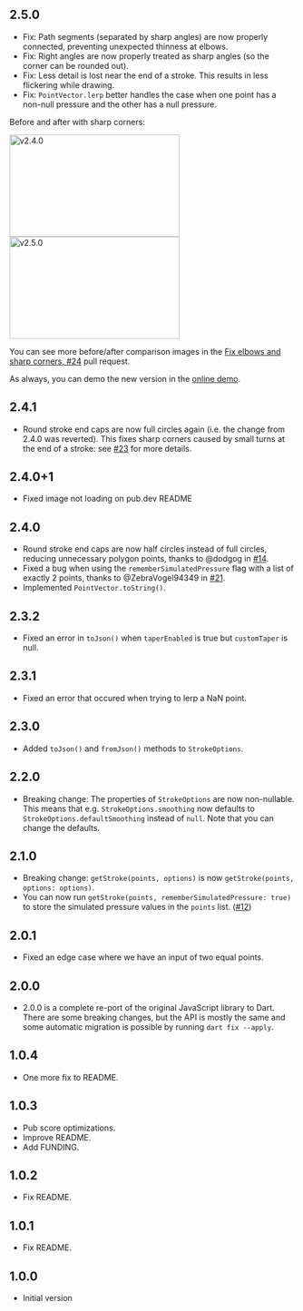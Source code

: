 ## 2.5.0

- Fix: Path segments (separated by sharp angles) are now properly connected, preventing unexpected thinness at elbows.
- Fix: Right angles are now properly treated as sharp angles (so the corner can be rounded out).
- Fix: Less detail is lost near the end of a stroke. This results in less flickering while drawing.
- Fix: `PointVector.lerp` better handles the case when one point has a non-null pressure and the other has a null pressure.

Before and after with sharp corners:

<img width="300" height="180" alt="v2.4.0" src="https://github.com/user-attachments/assets/46951a57-3f29-4792-97fd-3383627aa5f0" /> <img width="300" height="180" alt="v2.5.0" src="https://github.com/user-attachments/assets/110267f5-3dfd-4223-bb06-30accbaf4146" />

You can see more before/after comparison images in the [Fix elbows and sharp corners, #24](https://github.com/steveruizok/perfect-freehand-dart/pull/24) pull request.

As always, you can demo the new version in the [online demo](https://steveruizok.github.io/perfect-freehand-dart/).

## 2.4.1

- Round stroke end caps are now full circles again (i.e. the change from 2.4.0 was reverted). This fixes sharp corners caused by small turns at the end of a stroke: see [#23](https://github.com/steveruizok/perfect-freehand-dart/issues/23) for more details.

## 2.4.0+1

- Fixed image not loading on pub.dev README

## 2.4.0

- Round stroke end caps are now half circles instead of full circles, reducing unnecessary polygon points, thanks to @dodgog in [#14](https://github.com/steveruizok/perfect-freehand-dart/pull/14).
- Fixed a bug when using the `rememberSimulatedPressure` flag with a list of exactly 2 points, thanks to @ZebraVogel94349 in [#21](https://github.com/steveruizok/perfect-freehand-dart/pull/21).
- Implemented `PointVector.toString()`.

## 2.3.2

- Fixed an error in `toJson()` when `taperEnabled` is true but `customTaper` is null.

## 2.3.1

- Fixed an error that occured when trying to lerp a NaN point.

## 2.3.0

- Added `toJson()` and `fromJson()` methods to `StrokeOptions`.

## 2.2.0

- Breaking change: The properties of `StrokeOptions` are now non-nullable. This means that e.g. `StrokeOptions.smoothing` now defaults to `StrokeOptions.defaultSmoothing` instead of `null`. Note that you can change the defaults.

## 2.1.0

- Breaking change: `getStroke(points, options)` is now `getStroke(points, options: options)`.
- You can now run `getStroke(points, rememberSimulatedPressure: true)` to store the simulated pressure values in the `points` list. ([#12](https://github.com/steveruizok/perfect-freehand-dart/issues/12))

## 2.0.1

- Fixed an edge case where we have an input of two equal points.

## 2.0.0

- 2.0.0 is a complete re-port of the original JavaScript library to Dart. There are some breaking changes, but the API is mostly the same and some automatic migration is possible by running `dart fix --apply`.

## 1.0.4

- One more fix to README.

## 1.0.3

- Pub score optimizations.
- Improve README.
- Add FUNDING.

## 1.0.2

- Fix README.

## 1.0.1

- Fix README.

## 1.0.0

- Initial version
